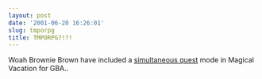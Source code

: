 ```yaml
---
layout: post
date: '2001-06-20 16:26:01'
slug: tmporpg
title: TMPORPG?!?!
---
```


Woah Brownie Brown have included a [simultaneous quest](http://www.eagb.net/cgi-bin/news/news.pl?action=gen_read_page&amp;id=jgFUE37zv8) mode in Magical Vacation for GBA..